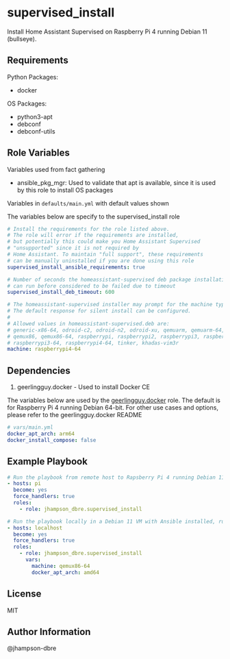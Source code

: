 supervised_install
=========

Install Home Assistant Supervised on Raspberry Pi 4 running Debian 11 (bullseye).

Requirements
------------

Python Packages:

- docker

OS Packages:

- python3-apt
- debconf
- debconf-utils

Role Variables
--------------

Variables used from fact gathering

- ansible_pkg_mgr: Used to validate that apt is available, since it is used by this role to install OS packages

Variables in `defaults/main.yml` with default values shown

The variables below are specify to the supervised_install role

```yaml
# Install the requirements for the role listed above.
# The role will error if the requirements are installed,
# but potentially this could make you Home Assistant Supervised
# "unsupported" since it is not required by
# Home Assistant. To maintain "full support", these requirements
# can be manually uninstalled if you are done using this role
supervised_install_ansible_requirements: true

# Number of seconds the homeassistant-supervised deb package installation
# can run before considered to be failed due to timeout
supervised_install_deb_timeout: 600

# The homeassistant-supervised installer may prompt for the machine type.
# The default response for silent install can be configured.
#
# Allowed values in homeassistant-supervised.deb are:
# generic-x86-64, odroid-c2, odroid-n2, odroid-xu, qemuarm, qemuarm-64,
# qemux86, qemux86-64, raspberrypi, raspberrypi2, raspberrypi3, raspberrypi4,
# raspberrypi3-64, raspberrypi4-64, tinker, khadas-vim3r
machine: raspberrypi4-64
```

Dependencies
------------

1. geerlingguy.docker - Used to install Docker CE

The variables below are used by the [geerlingguy.docker](https://github.com/geerlingguy/ansible-role-docker) role. The default is for Raspberry Pi 4 running Debian 64-bit. For other use cases and options, please refer to the geerlingguy.docker README

```yaml
# vars/main.yml
docker_apt_arch: arm64
docker_install_compose: false
```

Example Playbook
----------------

```yaml
# Run the playbook from remote host to Rapsberry Pi 4 running Debian 11 64-bit
- hosts: pi
  become: yes
  force_handlers: true
  roles:
    - role: jhampson_dbre.supervised_install
```

```yaml
# Run the playbook locally in a Debian 11 VM with Ansible installed, running in Hyper-V on Windows
- hosts: localhost
  become: yes
  force_handlers: true
  roles:
    - role: jhampson_dbre.supervised_install
      vars:
        machine: qemux86-64
        docker_apt_arch: amd64
```

License
-------

MIT

Author Information
------------------

@jhampson-dbre
